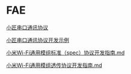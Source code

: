# FAE



[小匠串口通讯协议](https://github.com/xiaojiangIoT/FAE/blob/master/%E5%B0%8F%E5%8C%A0%E4%B8%B2%E5%8F%A3%E9%80%9A%E8%AE%AF%E5%8D%8F%E8%AE%AE.md)   

[小匠串口通讯协议开发示例](https://github.com/xiaojiangIoT/FAE/blob/master/%E5%B0%8F%E5%8C%A0%E4%B8%B2%E5%8F%A3%E9%80%9A%E8%AE%AF%E5%8D%8F%E8%AE%AE%E5%BC%80%E5%8F%91%E7%A4%BA%E4%BE%8B.md)

[小米Wi-Fi通用模组标准（spec）协议开发指南.md](https://github.com/xiaojiangIoT/FAE/blob/master/小米Wi-Fi通用模组标准（spec）协议开发指南.md)

[小米Wi-Fi通用模组透传协议开发指南.md](https://github.com/xiaojiangIoT/FAE/blob/master/小米Wi-Fi通用模组透传协议开发指南.md)

